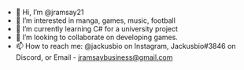 - 👋 Hi, I’m @jramsay21
- 👀 I’m interested in manga, games, music, football
- 🌱 I’m currently learning C# for a university project
- 💞️ I’m looking to collaborate on developing games.
- 📫 How to reach me: @jackusbio on Instagram, Jackusbio#3846 on Discord, or Email - jramsaybusiness@gmail.com 

<!---
jramsay21/jramsay21 is a ✨ special ✨ repository because its `README.md` (this file) appears on your GitHub profile.
You can click the Preview link to take a look at your changes.
--->
